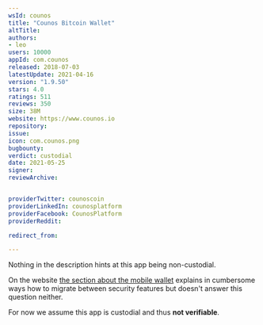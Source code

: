 ```yaml
---
wsId: counos
title: "Counos Bitcoin Wallet"
altTitle: 
authors:
- leo
users: 10000
appId: com.counos
released: 2018-07-03
latestUpdate: 2021-04-16
version: "1.9.50"
stars: 4.0
ratings: 511
reviews: 350
size: 38M
website: https://www.counos.io
repository: 
issue: 
icon: com.counos.png
bugbounty: 
verdict: custodial
date: 2021-05-25
signer: 
reviewArchive:


providerTwitter: counoscoin
providerLinkedIn: counosplatform
providerFacebook: CounosPlatform
providerReddit: 

redirect_from:

---
```



Nothing in the description hints at this app being non-custodial.

On the website
[the section about the mobile wallet](https://www.counos.io/counos-mobile-wallet-tutorial) explains in cumbersome ways how to migrate between security features
but doesn't answer this question neither.

For now we assume this app is custodial and thus **not verifiable**.
